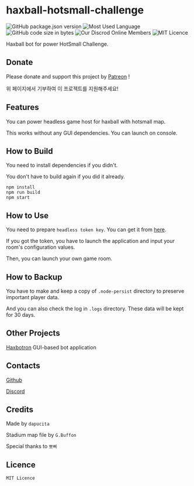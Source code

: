 # haxball-hotsmall-challenge
![GitHub package.json version](https://img.shields.io/github/package-json/v/dapucita/haxball-hotsmall-challenge?style=flat-square)
![Most Used Language](https://img.shields.io/github/languages/top/dapucita/haxball-hotsmall-challenge?style=flat-square)
![GitHub code size in bytes](https://img.shields.io/github/languages/code-size/dapucita/haxball-hotsmall-challenge?style=flat-square)
![Our Discrod Online Members](https://img.shields.io/discord/602402864647634954?style=flat-square)
![MIT Licence](https://img.shields.io/github/license/dapucita/haxball-hotsmall-challenge?style=flat-square)

Haxball bot for power HotSmall Challenge.

## Donate
Please donate and support this project by [Patreon](https://www.patreon.com/dapucita) !

위 페이지에서 기부하여 이 프로젝트를 지원해주세요!

## Features
You can power headless game host for haxball with hotsmall map.

This works without any GUI dependencies. You can launch on console.

## How to Build
You need to install dependencies if you didn't.

You don't have to build again if you did it already.

```
npm install
npm run build
npm start
```
## How to Use
You need to prepare `headless token key`. You can get it from [here](https://www.haxball.com/headlesstoken).

If you got the token, you have to launch the application and input your room's configuration values.

Then, you can launch your own game room.

## How to Backup
You have to make and keep a copy of `.node-persist` directory to preserve important player data.

And you can also check the log in `.logs` directory. These data will be kept for 30 days.

## Other Projects
[Haxbotron](https://github.com/dapucita/haxbotron) GUI-based bot application

## Contacts
[Github](https://github.com/dapucita/haxball-hotsmall-challenge)

[Discord](https://discord.gg/qfg45B2)
## Credits
Made by `dapucita`

Stadium map file by `G.Buffon`

Special thanks to `뽀삐`

## Licence
`MIT Licence`